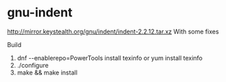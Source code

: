 # gnu-indent
http://mirror.keystealth.org/gnu/indent/indent-2.2.12.tar.xz  With some fixes

Build
1. dnf --enablerepo=PowerTools install texinfo or  yum install texinfo
2. ./configure
3. make && make install
